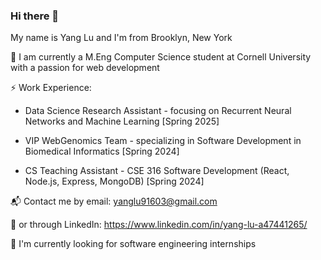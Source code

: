 ### Hi there 👋

My name is Yang Lu and I'm from Brooklyn, New York

🏫 I am currently a M.Eng Computer Science student at Cornell University with a passion for web development

⚡ Work Experience:

* Data Science Research Assistant - focusing on Recurrent Neural Networks and Machine Learning [Spring 2025]

* VIP WebGenomics Team - specializing in Software Development in Biomedical Informatics [Spring 2024]
  
* CS Teaching Assistant - CSE 316 Software Development (React, Node.js, Express, MongoDB) [Spring 2024]

📬 Contact me by email: yanglu91603@gmail.com 

💬 or through LinkedIn: https://www.linkedin.com/in/yang-lu-a47441265/

🚀 I'm currently looking for software engineering internships
